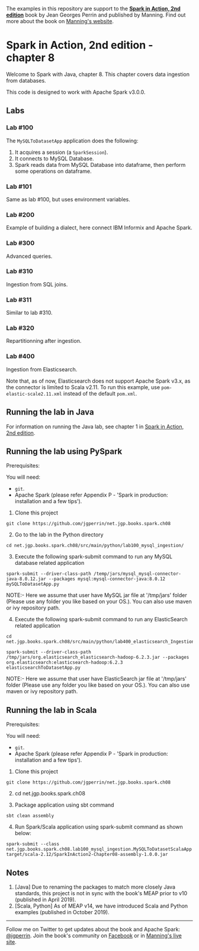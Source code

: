 The examples in this repository are support to the **[Spark in Action, 2nd edition](http://jgp.net/sia)** book by Jean Georges Perrin and published by Manning. Find out more about the book on [Manning's website](http://jgp.net/sia).

# Spark in Action, 2nd edition - chapter 8

Welcome to Spark with Java, chapter 8. This chapter covers data ingestion from databases.

This code is designed to work with Apache Spark v3.0.0.

## Labs

### Lab \#100

The `MySQLToDatasetApp` application does the following:

1.	It acquires a session (a `SparkSession`).
2.	It connects to MySQL Database.
3.	Spark reads data from MySQL Database into dataframe, then perform some operations on dataframe.

### Lab \#101

Same as lab #100, but uses environment variables.

### Lab \#200

Example of building a dialect, here connect IBM Informix and Apache Spark.

### Lab \#300

Advanced queries.

### Lab \#310

Ingestion from SQL joins.

### Lab \#311

Similar to lab #310.

### Lab \#320

Repartitionning after ingestion.

### Lab \#400

Ingestion from Elasticsearch.

Note that, as of now, Elasticsearch does not support Apache Spark v3.x, as the connector is limited to Scala v2.11. To run this example, use `pom-elastic-scale2.11.xml` instead of the default `pom.xml`. 


## Running the lab in Java

For information on running the Java lab, see chapter 1 in [Spark in Action, 2nd edition](http://jgp.net/sia).

## Running the lab using PySpark

Prerequisites:

You will need:
 * `git`.
 * Apache Spark (please refer Appendix P - 'Spark in production: installation and a few tips').

1. Clone this project

```
git clone https://github.com/jgperrin/net.jgp.books.spark.ch08
```

2. Go to the lab in the Python directory

```
cd net.jgp.books.spark.ch08/src/main/python/lab100_mysql_ingestion/
```

3. Execute the following spark-submit command to run any MySQL database related application

 ```
spark-submit --driver-class-path /temp/jars/mysql_mysql-connector-java-8.0.12.jar --packages mysql:mysql-connector-java:8.0.12 mySQLToDatasetApp.py 
 ```

NOTE:- 
Here we assume that user have MySQL jar file at '/tmp/jars' folder (Please use any folder you like based on your OS.).
You can also use maven or ivy repository path.

4. Execute the following spark-submit command to run any ElasticSearch related application

```
cd net.jgp.books.spark.ch08/src/main/python/lab400_elasticsearch_Ingestion/
```

 ```
spark-submit --driver-class-path /tmp/jars/org.elasticsearch_elasticsearch-hadoop-6.2.3.jar --packages org.elasticsearch:elasticsearch-hadoop:6.2.3 elasticsearchToDatasetApp.py
 ```
NOTE:- 
Here we assume that user have ElasticSearch jar file at '/tmp/jars' folder (Please use any folder you like based on your OS.).
You can also use maven or ivy repository path.

## Running the lab in Scala

Prerequisites:

You will need:
 * `git`.
 * Apache Spark (please refer Appendix P - 'Spark in production: installation and a few tips').

1. Clone this project

```
git clone https://github.com/jgperrin/net.jgp.books.spark.ch08
```

2. cd net.jgp.books.spark.ch08

3. Package application using sbt command

```
sbt clean assembly
```

4. Run Spark/Scala application using spark-submit command as shown below:

```
spark-submit --class net.jgp.books.spark.ch08.lab100_mysql_ingestion.MySQLToDatasetScalaApp target/scala-2.12/SparkInAction2-Chapter08-assembly-1.0.0.jar
```

## Notes
 1. [Java] Due to renaming the packages to match more closely Java standards, this project is not in sync with the book's MEAP prior to v10 (published in April 2019).
 2. [Scala, Python] As of MEAP v14, we have introduced Scala and Python examples (published in October 2019).
 
---

Follow me on Twitter to get updates about the book and Apache Spark: [@jgperrin](https://twitter.com/jgperrin). Join the book's community on [Facebook](https://facebook.com/sparkinaction/) or in [Manning's live site](https://forums.manning.com/forums/spark-in-action-second-edition?a_aid=jgp).

